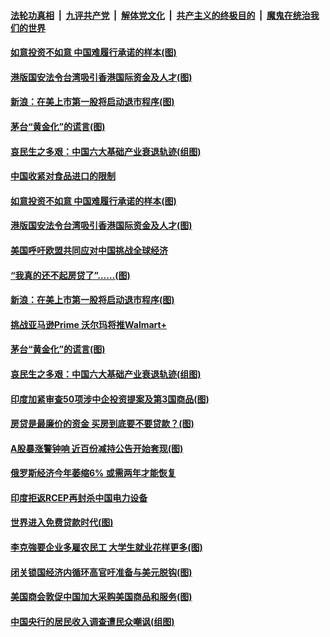

####  [法轮功真相](../../../../basic/blob/master/README.md?t=07082231) &nbsp;|&nbsp; [九评共产党](../../../../9ping.md/blob/master/README.md?t=07082231) &nbsp;|&nbsp; [解体党文化](../../../../jtdwh.md/blob/master/README.md?t=07082231)  &nbsp;|&nbsp; [共产主义的终极目的](../../../../gczydzjmd.md/blob/master/README.md?t=07082231) &nbsp;|&nbsp; [魔鬼在统治我们的世界](../../../../mgztzwmdsj.md/blob/master/README.md?t=07082231) 

#### [如意投资不如意 中国难履行承诺的样本(图)](../pages/p5/939080.md?t=07082231) 

#### [港版国安法令台湾吸引香港国际资金及人才(图)](../pages/p5/939076.md?t=07082231) 

#### [新浪：在美上市第一股将启动退市程序(图)](../pages/p5/939023.md?t=07082231) 

#### [茅台“黄金化”的谎言(图)](../pages/p5/939017.md?t=07082231) 

#### [哀民生之多艰：中国六大基础产业衰退轨迹(组图)](../pages/p5/939007.md?t=07082231) 


#### [中国收紧对食品进口的限制](../pages/p5/939082.md?t=07082231) 

#### [如意投资不如意 中国难履行承诺的样本(图)](../pages/p5/939080.md?t=07082231) 

#### [港版国安法令台湾吸引香港国际资金及人才(图)](../pages/p5/939076.md?t=07082231) 

#### [美国呼吁欧盟共同应对中国挑战全球经济](../pages/p5/939074.md?t=07082231) 

#### [“我真的还不起房贷了”……(图)](../pages/p5/939012.md?t=07082231) 

#### [新浪：在美上市第一股将启动退市程序(图)](../pages/p5/939023.md?t=07082231) 

#### [挑战亚马逊Prime 沃尔玛将推Walmart+](../pages/p5/939020.md?t=07082231) 

#### [茅台“黄金化”的谎言(图)](../pages/p5/939017.md?t=07082231) 

#### [哀民生之多艰：中国六大基础产业衰退轨迹(组图)](../pages/p5/939007.md?t=07082231) 


#### [印度加紧审查50项涉中企投资提案及第3国商品(图)](../pages/p5/938987.md?t=07082231) 

#### [房贷是最廉价的资金 买房到底要不要贷款？(图)](../pages/p5/938982.md?t=07082231) 

#### [A股暴涨警钟响 近百份减持公告开始套现(图)](../pages/p5/938981.md?t=07082231) 

#### [俄罗斯经济今年萎缩6% 或需两年才能恢复](../pages/p5/938968.md?t=07082231) 

#### [印度拒返RCEP再封杀中国电力设备](../pages/p5/938910.md?t=07082231) 

#### [世界进入免费贷款时代(图)](../pages/p5/938900.md?t=07082231) 

#### [李克強要企业多雇农民工 大学生就业花样更多(图)](../pages/p5/938870.md?t=07082231) 

#### [闭关锁国经济内循环高官吁准备与美元脱钩(图)](../pages/p5/938898.md?t=07082231) 

#### [美国商会敦促中国加大采购美国商品和服务(图)](../pages/p5/938895.md?t=07082231) 

#### [中国央行的居民收入调查遭民众嘲讽(组图)](../pages/p5/938858.md?t=07082231) 

